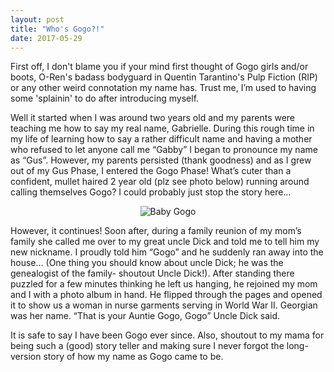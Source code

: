 ```yaml
---
layout: post
title: "Who's Gogo?!"
date: 2017-05-29
---
```


First off, I don't blame you if your mind first thought of Gogo girls and/or boots, O-Ren's badass bodyguard in Quentin Tarantino's Pulp Fiction (RIP) or any other weird connotation my name has. Trust me, I’m used to having some 'splainin' to do after introducing myself.

Well it started when I was around two years old and my parents were teaching me how to say my real name, Gabrielle. During this rough time in my life of learning how to say a rather difficult name and having a mother who refused to let anyone call me “Gabby” I began to pronounce my name as “Gus”. However, my parents persisted (thank goodness) and as I grew out of my Gus Phase, I entered the Gogo Phase! What’s cuter than a confident, mullet haired 2 year old (plz see photo below) running around calling themselves Gogo? I could probably just stop the story here…

<div style="text-align:center"><img src ="{{ site.url }}/images/babygogo.jpg" alt="Baby Gogo"/></div>

However, it continues! Soon after, during a family reunion of my mom’s family she called me over to my great uncle Dick and told me to tell him my new nickname. I proudly told him “Gogo” and he suddenly ran away into the house… (One thing you should know about uncle Dick; he was the genealogist of the family- shoutout Uncle Dick!). After standing there puzzled for a few minutes thinking he left us hanging, he rejoined my mom and I with a photo album in hand. He flipped through the pages and opened it to show us a woman in nurse garments serving in World War II. Georgian was her name. “That is your Auntie Gogo, Gogo” Uncle Dick said.

It is safe to say I have been Gogo ever since. Also, shoutout to my mama for being such a (good) story teller and making sure I never forgot the long-version story of how my name as Gogo came to be.


